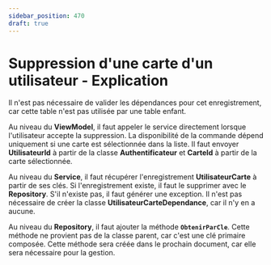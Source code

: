 ```yaml
---
sidebar_position: 470
draft: true
---
```


# Suppression d'une carte d'un utilisateur - Explication

Il n'est pas nécessaire de valider les dépendances pour cet enregistrement, car cette table n'est pas utilisée par une table enfant.

Au niveau du **ViewModel**, il faut appeler le service directement lorsque l'utilisateur accepte la suppression. La disponibilité de la commande dépend uniquement si une carte est sélectionnée dans la liste. Il faut envoyer **UtilisateurId** à partir de la classe **Authentificateur** et **CarteId** à partir de la carte sélectionnée.

Au niveau du **Service**, il faut récupérer l'enregistrement **UtilisateurCarte** à partir de ses clés. Si l'enregistrement existe, il faut le supprimer avec le **Repository**. S'il n'existe pas, il faut générer une exception. Il n'est pas nécessaire de créer la classe **UtilisateurCarteDependance**, car il n'y en a aucune.

Au niveau du **Repository**, il faut ajouter la méthode **`ObtenirParCle`**. Cette méthode ne provient pas de la classe parent, car c'est une clé primaire composée. Cette méthode sera créée dans le prochain document, car elle sera nécessaire pour la gestion.
